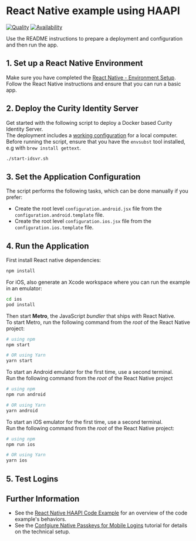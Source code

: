 # React Native example using HAAPI

[![Quality](https://img.shields.io/badge/quality-demo-red)](https://curity.io/resources/code-examples/status/)
[![Availability](https://img.shields.io/badge/availability-source-blue)](https://curity.io/resources/code-examples/status/)

Use the README instructions to prepare a deployment and configuration and then run the app.

## 1. Set up a React Native Environment

Make sure you have completed the [React Native - Environment Setup](https://reactnative.dev/docs/environment-setup).\
Follow the React Native instructions and ensure that you can run a basic app.

## 2. Deploy the Curity Identity Server

Get started with the following script to deploy a Docker based Curity Identity Server.\
The deployment includes a [working configuration](https://github.com/curityio/mobile-deployments/blob/main/haapi/example-config-template.xml) for a local computer.\
Before running the script, ensure that you have the `envsubst` tool installed, e.g with `brew install gettext`.

```bash
./start-idsvr.sh
```

## 3. Set the Application Configuration

The script performs the following tasks, which can be done manually if you prefer:

- Create the root level `configuration.android.jsx`  file from the `configuration.android.template` file.
- Create the root level `configuration.ios.jsx`  file from the `configuration.ios.template` file.

## 4. Run the Application

First install React native dependencies:

```bash
npm install
```

For iOS, also generate an Xcode workspace where you can run the example in an emulator:

```bash
cd ios
pod install
```

Then start **Metro**, the JavaScript _bundler_ that ships _with_ React Native.\
To start Metro, run the following command from the _root_ of the React Native project:

```bash
# using npm
npm start

# OR using Yarn
yarn start
```

To start an Android emulator for the first time, use a second terminal.\
Run the following command from the _root_ of the React Native project

```bash
# using npm
npm run android

# OR using Yarn
yarn android
```

To start an iOS emulator for the first time, use a second terminal.\
Run the following command from the _root_ of the React Native project:

```bash
# using npm
npm run ios

# OR using Yarn
yarn ios
```

## 5. Test Logins

## Further Information

- See the [React Native HAAPI Code Example](https://curity.io/resources/learn/react-native-haapi/) for an overview of the code example's behaviors.
- See the [Confgiure Native Passkeys for Mobile Logins](https://curity.io/resources/learn/mobile-logins-using-native-passkeys/) tutorial for details on the technical setup.
